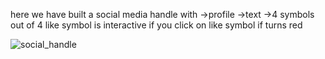 here we have built a social media handle with
->profile
->text
->4 symbols out of 4 like symbol is interactive 
if you click on like symbol if turns red

![social_handle](https://github.com/0gopi0/reactjs_mini_projects/assets/67084912/97f383a4-e3d2-4c8e-a42e-2e3ab987ffb3)
